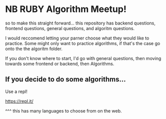 # NB RUBY Algorithm Meetup!

so to make this straight forward... this repository has backend questions, frontend questions,  general questions, and algoritm questions.

I would reccomend letting your parner choose what they would like to practice. Some might only want to practice algorithms, if that's the case go onto the the algoritm folder. 

If you don't know where to start, I'd go with general questions, then moving towards some frontend or backend, then Algorithms.

## If you decide to do some algorithms...

Use a repl!

https://repl.it/

^^^ this has many languages to choose from on the web.